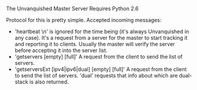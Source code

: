 The Unvanquished Master Server
Requires Python 2.6

Protocol for this is pretty simple.
Accepted incoming messages:
 * 'heartbeat <game>\\n'
        <game> is ignored for the time being (it's always Unvanquished in any
        case). It's a request from a server for the master to start tracking it
        and reporting it to clients. Usually the master will verify the server
        before accepting it into the server list.
 * 'getservers <protocol> [empty] [full]'
        A request from the client to send the list of servers.
 * 'getserversExt <game> <protocol> [ipv4|ipv6|dual] [empty] [full]'
        A request from the client to send the list of servers.
        'dual' requests that info about which are dual-stack is also returned.

